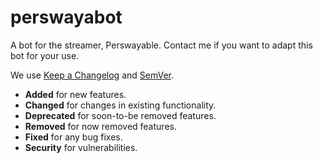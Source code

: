 # perswayabot
A bot for the streamer, Perswayable. Contact me if you want to adapt this bot for your use.

We use [Keep a Changelog](https://keepachangelog.com/en/1.0.0/) and [SemVer](https://semver.org/).

* **Added** for new features.
* **Changed** for changes in existing functionality.
* **Deprecated** for soon-to-be removed features.
* **Removed** for now removed features.
* **Fixed** for any bug fixes.
* **Security** for vulnerabilities.
